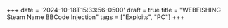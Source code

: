 +++
date = '2024-10-18T15:33:56-0500'
draft = true
title = "WEBFISHING Steam Name BBCode Injection"
tags = ["Exploits", "PC"]
+++
